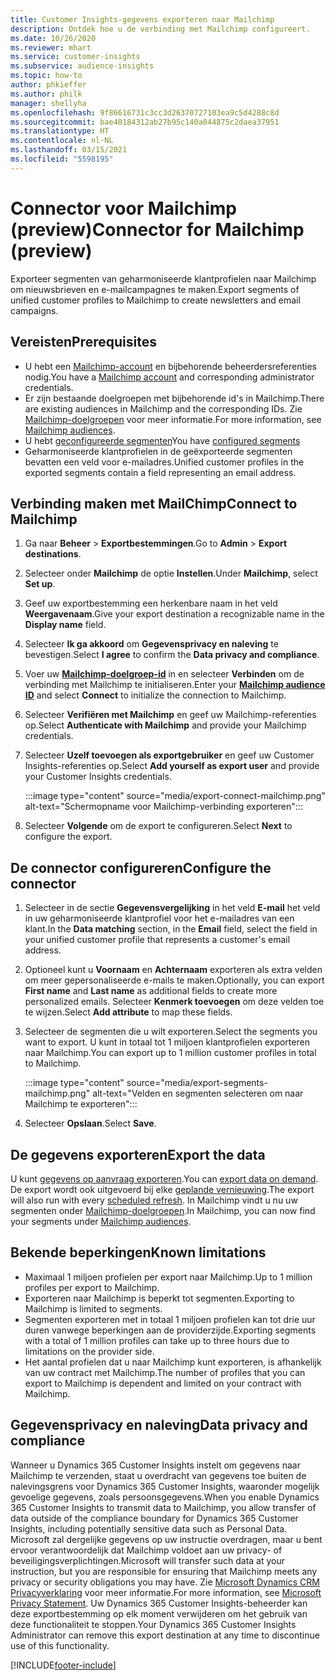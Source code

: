 ```yaml
---
title: Customer Insights-gegevens exporteren naar Mailchimp
description: Ontdek hoe u de verbinding met Mailchimp configureert.
ms.date: 10/26/2020
ms.reviewer: mhart
ms.service: customer-insights
ms.subservice: audience-insights
ms.topic: how-to
author: phkieffer
ms.author: philk
manager: shellyha
ms.openlocfilehash: 9f86616731c3cc3d26370727103ea9c5d4288c8d
ms.sourcegitcommit: bae40184312ab27b95c140a044875c2daea37951
ms.translationtype: HT
ms.contentlocale: nl-NL
ms.lasthandoff: 03/15/2021
ms.locfileid: "5598195"
---
```

# <a name="connector-for-mailchimp-preview"></a><span data-ttu-id="46363-103">Connector voor Mailchimp (preview)</span><span class="sxs-lookup"><span data-stu-id="46363-103">Connector for Mailchimp (preview)</span></span>

<span data-ttu-id="46363-104">Exporteer segmenten van geharmoniseerde klantprofielen naar Mailchimp om nieuwsbrieven en e-mailcampagnes te maken.</span><span class="sxs-lookup"><span data-stu-id="46363-104">Export segments of unified customer profiles to Mailchimp to create newsletters and email campaigns.</span></span>

## <a name="prerequisites"></a><span data-ttu-id="46363-105">Vereisten</span><span class="sxs-lookup"><span data-stu-id="46363-105">Prerequisites</span></span>

-   <span data-ttu-id="46363-106">U hebt een [Mailchimp-account](https://mailchimp.com/) en bijbehorende beheerdersreferenties nodig.</span><span class="sxs-lookup"><span data-stu-id="46363-106">You have a [Mailchimp account](https://mailchimp.com/) and corresponding administrator credentials.</span></span>
-   <span data-ttu-id="46363-107">Er zijn bestaande doelgroepen met bijbehorende id's in Mailchimp.</span><span class="sxs-lookup"><span data-stu-id="46363-107">There are existing audiences in Mailchimp and the corresponding IDs.</span></span> <span data-ttu-id="46363-108">Zie [Mailchimp-doelgroepen](https://mailchimp.com/help/create-audience/) voor meer informatie.</span><span class="sxs-lookup"><span data-stu-id="46363-108">For more information, see [Mailchimp audiences](https://mailchimp.com/help/create-audience/).</span></span>
-   <span data-ttu-id="46363-109">U hebt [geconfigureerde segmenten](segments.md)</span><span class="sxs-lookup"><span data-stu-id="46363-109">You have [configured segments](segments.md)</span></span>
-   <span data-ttu-id="46363-110">Geharmoniseerde klantprofielen in de geëxporteerde segmenten bevatten een veld voor e-mailadres.</span><span class="sxs-lookup"><span data-stu-id="46363-110">Unified customer profiles in the exported segments contain a field representing an email address.</span></span>

## <a name="connect-to-mailchimp"></a><span data-ttu-id="46363-111">Verbinding maken met MailChimp</span><span class="sxs-lookup"><span data-stu-id="46363-111">Connect to Mailchimp</span></span>

1. <span data-ttu-id="46363-112">Ga naar **Beheer** > **Exportbestemmingen**.</span><span class="sxs-lookup"><span data-stu-id="46363-112">Go to **Admin** > **Export destinations**.</span></span>

1. <span data-ttu-id="46363-113">Selecteer onder **Mailchimp** de optie **Instellen**.</span><span class="sxs-lookup"><span data-stu-id="46363-113">Under **Mailchimp**, select **Set up**.</span></span>

1. <span data-ttu-id="46363-114">Geef uw exportbestemming een herkenbare naam in het veld **Weergavenaam**.</span><span class="sxs-lookup"><span data-stu-id="46363-114">Give your export destination a recognizable name in the **Display name** field.</span></span>

1. <span data-ttu-id="46363-115">Selecteer **Ik ga akkoord** om **Gegevensprivacy en naleving** te bevestigen.</span><span class="sxs-lookup"><span data-stu-id="46363-115">Select **I agree** to confirm the **Data privacy and compliance**.</span></span>

1. <span data-ttu-id="46363-116">Voer uw **[Mailchimp-doelgroep-id](https://mailchimp.com/help/find-audience-id/)** in en selecteer **Verbinden** om de verbinding met Mailchimp te initialiseren.</span><span class="sxs-lookup"><span data-stu-id="46363-116">Enter your **[Mailchimp audience ID](https://mailchimp.com/help/find-audience-id/)** and select **Connect** to initialize the connection to Mailchimp.</span></span>

1. <span data-ttu-id="46363-117">Selecteer **Verifiëren met Mailchimp** en geef uw Mailchimp-referenties op.</span><span class="sxs-lookup"><span data-stu-id="46363-117">Select **Authenticate with Mailchimp** and provide your Mailchimp credentials.</span></span>

1. <span data-ttu-id="46363-118">Selecteer **Uzelf toevoegen als exportgebruiker** en geef uw Customer Insights-referenties op.</span><span class="sxs-lookup"><span data-stu-id="46363-118">Select **Add yourself as export user** and provide your Customer Insights credentials.</span></span>

   :::image type="content" source="media/export-connect-mailchimp.png" alt-text="Schermopname voor Mailchimp-verbinding exporteren":::

1. <span data-ttu-id="46363-120">Selecteer **Volgende** om de export te configureren.</span><span class="sxs-lookup"><span data-stu-id="46363-120">Select **Next** to configure the export.</span></span>

## <a name="configure-the-connector"></a><span data-ttu-id="46363-121">De connector configureren</span><span class="sxs-lookup"><span data-stu-id="46363-121">Configure the connector</span></span>

1. <span data-ttu-id="46363-122">Selecteer in de sectie **Gegevensvergelijking** in het veld **E-mail** het veld in uw geharmoniseerde klantprofiel voor het e-mailadres van een klant.</span><span class="sxs-lookup"><span data-stu-id="46363-122">In the **Data matching** section, in the **Email** field, select the field in your unified customer profile that represents a customer's email address.</span></span> 

1. <span data-ttu-id="46363-123">Optioneel kunt u **Voornaam** en **Achternaam** exporteren als extra velden om meer gepersonaliseerde e-mails te maken.</span><span class="sxs-lookup"><span data-stu-id="46363-123">Optionally, you can export **First name** and **Last name** as additional fields to create more personalized emails.</span></span> <span data-ttu-id="46363-124">Selecteer **Kenmerk toevoegen** om deze velden toe te wijzen.</span><span class="sxs-lookup"><span data-stu-id="46363-124">Select **Add attribute** to map these fields.</span></span>

1. <span data-ttu-id="46363-125">Selecteer de segmenten die u wilt exporteren.</span><span class="sxs-lookup"><span data-stu-id="46363-125">Select the segments you want to export.</span></span> <span data-ttu-id="46363-126">U kunt in totaal tot 1 miljoen klantprofielen exporteren naar Mailchimp.</span><span class="sxs-lookup"><span data-stu-id="46363-126">You can export up to 1 million customer profiles in total to Mailchimp.</span></span>

   :::image type="content" source="media/export-segments-mailchimp.png" alt-text="Velden en segmenten selecteren om naar Mailchimp te exporteren":::

1. <span data-ttu-id="46363-128">Selecteer **Opslaan**.</span><span class="sxs-lookup"><span data-stu-id="46363-128">Select **Save**.</span></span>

## <a name="export-the-data"></a><span data-ttu-id="46363-129">De gegevens exporteren</span><span class="sxs-lookup"><span data-stu-id="46363-129">Export the data</span></span>

<span data-ttu-id="46363-130">U kunt [gegevens op aanvraag exporteren](export-destinations.md).</span><span class="sxs-lookup"><span data-stu-id="46363-130">You can [export data on demand](export-destinations.md).</span></span> <span data-ttu-id="46363-131">De export wordt ook uitgevoerd bij elke [geplande vernieuwing](system.md#schedule-tab).</span><span class="sxs-lookup"><span data-stu-id="46363-131">The export will also run with every [scheduled refresh](system.md#schedule-tab).</span></span> <span data-ttu-id="46363-132">In Mailchimp vindt u nu uw segmenten onder [Mailchimp-doelgroepen](https://mailchimp.com/help/create-audience/).</span><span class="sxs-lookup"><span data-stu-id="46363-132">In Mailchimp, you can now find your segments under [Mailchimp audiences](https://mailchimp.com/help/create-audience/).</span></span>

## <a name="known-limitations"></a><span data-ttu-id="46363-133">Bekende beperkingen</span><span class="sxs-lookup"><span data-stu-id="46363-133">Known limitations</span></span>

- <span data-ttu-id="46363-134">Maximaal 1 miljoen profielen per export naar Mailchimp.</span><span class="sxs-lookup"><span data-stu-id="46363-134">Up to 1 million profiles per export to Mailchimp.</span></span>
- <span data-ttu-id="46363-135">Exporteren naar Mailchimp is beperkt tot segmenten.</span><span class="sxs-lookup"><span data-stu-id="46363-135">Exporting to Mailchimp is limited to segments.</span></span>
- <span data-ttu-id="46363-136">Segmenten exporteren met in totaal 1 miljoen profielen kan tot drie uur duren vanwege beperkingen aan de providerzijde.</span><span class="sxs-lookup"><span data-stu-id="46363-136">Exporting segments with a total of 1 million profiles can take up to three hours due to limitations on the provider side.</span></span> 
- <span data-ttu-id="46363-137">Het aantal profielen dat u naar Mailchimp kunt exporteren, is afhankelijk van uw contract met Mailchimp.</span><span class="sxs-lookup"><span data-stu-id="46363-137">The number of profiles that you can export to Mailchimp is dependent and limited on your contract with Mailchimp.</span></span>

## <a name="data-privacy-and-compliance"></a><span data-ttu-id="46363-138">Gegevensprivacy en naleving</span><span class="sxs-lookup"><span data-stu-id="46363-138">Data privacy and compliance</span></span>

<span data-ttu-id="46363-139">Wanneer u Dynamics 365 Customer Insights instelt om gegevens naar Mailchimp te verzenden, staat u overdracht van gegevens toe buiten de nalevingsgrens voor Dynamics 365 Customer Insights, waaronder mogelijk gevoelige gegevens, zoals persoonsgegevens.</span><span class="sxs-lookup"><span data-stu-id="46363-139">When you enable Dynamics 365 Customer Insights to transmit data to Mailchimp, you allow transfer of data outside of the compliance boundary for Dynamics 365 Customer Insights, including potentially sensitive data such as Personal Data.</span></span> <span data-ttu-id="46363-140">Microsoft zal dergelijke gegevens op uw instructie overdragen, maar u bent ervoor verantwoordelijk dat Mailchimp voldoet aan uw privacy- of beveiligingsverplichtingen.</span><span class="sxs-lookup"><span data-stu-id="46363-140">Microsoft will transfer such data at your instruction, but you are responsible for ensuring that Mailchimp meets any privacy or security obligations you may have.</span></span> <span data-ttu-id="46363-141">Zie [Microsoft Dynamics CRM Privacyverklaring](https://go.microsoft.com/fwlink/?linkid=396732) voor meer informatie.</span><span class="sxs-lookup"><span data-stu-id="46363-141">For more information, see [Microsoft Privacy Statement](https://go.microsoft.com/fwlink/?linkid=396732).</span></span>
<span data-ttu-id="46363-142">Uw Dynamics 365 Customer Insights-beheerder kan deze exportbestemming op elk moment verwijderen om het gebruik van deze functionaliteit te stoppen.</span><span class="sxs-lookup"><span data-stu-id="46363-142">Your Dynamics 365 Customer Insights Administrator can remove this export destination at any time to discontinue use of this functionality.</span></span>


[!INCLUDE[footer-include](../includes/footer-banner.md)]
